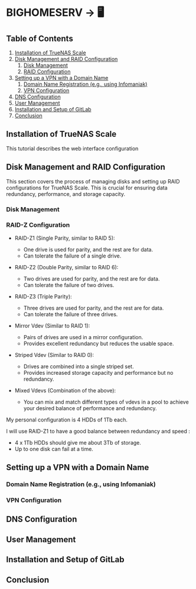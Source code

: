 # BIGHOMESERV -> 🖥

## Table of Contents
1. [Installation of TrueNAS Scale](#installation)
2. [Disk Management and RAID Configuration](#disk-management)
   1. [Disk Management](#disk-management)
   2. [RAID Configuration](#raid-configuration)
3. [Setting up a VPN with a Domain Name](#vpn-setup)
   1. [Domain Name Registration (e.g., using Infomaniak)](#domain-registration)
   2. [VPN Configuration](#vpn-configuration)
4. [DNS Configuration](#dns-configuration)
5. [User Management](#user-management)
6. [Installation and Setup of GitLab](#gitlab-setup)
7. [Conclusion](#conclusion)

## Installation of TrueNAS Scale <a name="installation"></a>

This tutorial describes the web interface configuration

## Disk Management and RAID Configuration <a name="disk-management"></a>

This section covers the process of managing disks and setting up RAID configurations for TrueNAS Scale. This is crucial for ensuring data redundancy, performance, and storage capacity.

### Disk Management <a name="disk-management"></a>



### RAID-Z Configuration <a name="raid-configuration"></a>

* RAID-Z1 (Single Parity, similar to RAID 5):

    * One drive is used for parity, and the rest are for data.
    * Can tolerate the failure of a single drive.

* RAID-Z2 (Double Parity, similar to RAID 6):

    * Two drives are used for parity, and the rest are for data.
    * Can tolerate the failure of two drives.

* RAID-Z3 (Triple Parity):

    * Three drives are used for parity, and the rest are for data.
    * Can tolerate the failure of three drives.

* Mirror Vdev (Similar to RAID 1):

    * Pairs of drives are used in a mirror configuration.
    * Provides excellent redundancy but reduces the usable space.

* Striped Vdev (Similar to RAID 0):

    * Drives are combined into a single striped set. 
    * Provides increased storage capacity and performance but no redundancy.

* Mixed Vdevs (Combination of the above):

    * You can mix and match different types of vdevs in a pool to achieve your desired balance of performance and redundancy.

My personal configuration is 4 HDDs of 1Tb each.

I will use RAID-Z1 to have a good balance between redundancy and speed :

* 4 x 1Tb HDDs should give me about 3Tb of storage.
* Up to one disk can fail at a time.


## Setting up a VPN with a Domain Name <a name="vpn-setup"></a>

### Domain Name Registration (e.g., using Infomaniak) <a name="domain-registration"></a>

### VPN Configuration <a name="vpn-configuration"></a>

## DNS Configuration <a name="dns-configuration"></a>

## User Management <a name="user-management"></a>

## Installation and Setup of GitLab <a name="gitlab-setup"></a>

## Conclusion <a name="conclusion"></a>




















